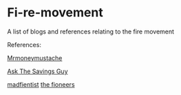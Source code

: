 # Fi-re-movement
A list of blogs and references relating to the fire movement


References:

[Mrmoneymustache](https://www.mrmoneymustache.com)

[Ask The Savings Guy](https://www.askthesavingsguy.com)

[madfientist](https://www.madfientist.com)
[the fioneers](https://www.thefioneers.com)

